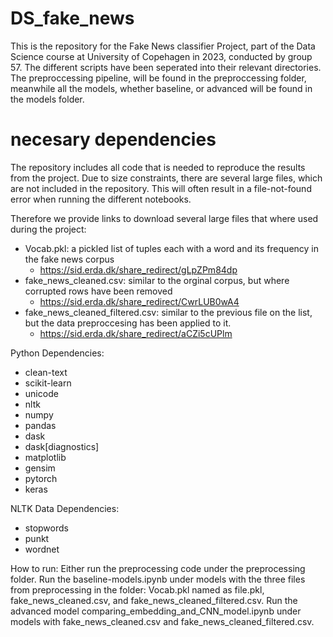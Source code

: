 # DS_fake_news
This is the repository for the Fake News classifier Project, part of the Data Science course at University of Copehagen in 2023, conducted by group 57.
The different scripts have been seperated into their relevant directories. The preproccessing pipeline, will be found in the preproccessing folder,
meanwhile all the models, whether baseline, or advanced will be found in the models folder.


# necesary dependencies
The repository includes all code that is needed to reproduce the results from the project. Due to size constraints, there are several large files,
which are not included in the repository. This will often result in a file-not-found error when running the different notebooks.

Therefore we provide links to download several large files that where used during the project:

- Vocab.pkl: a pickled list of tuples each with a word and its frequency in the fake news corpus
  - https://sid.erda.dk/share_redirect/gLpZPm84dp
- fake_news_cleaned.csv: similar to the orginal corpus, but where corrupted rows have been removed
  - https://sid.erda.dk/share_redirect/CwrLUB0wA4
- fake_news_cleaned_filtered.csv: similar to the previous file on the list, but the data preproccesing has been applied to it.
  - https://sid.erda.dk/share_redirect/aCZi5cUPlm
  
  
Python Dependencies:
  - clean-text
  - scikit-learn
  - unicode
  - nltk
  - numpy
  - pandas
  - dask
  - dask[diagnostics]
  - matplotlib
  - gensim
  - pytorch
  - keras

NLTK Data Dependencies:
  - stopwords
  - punkt
  - wordnet
  
How to run:
Either run the preprocessing code under the preprocessing folder.
Run the baseline-models.ipynb under models with the three files from preprocessing in the folder: Vocab.pkl named as file.pkl, fake_news_cleaned.csv, and fake_news_cleaned_filtered.csv.
Run the advanced model comparing_embedding_and_CNN_model.ipynb under models with fake_news_cleaned.csv and fake_news_cleaned_filtered.csv.
